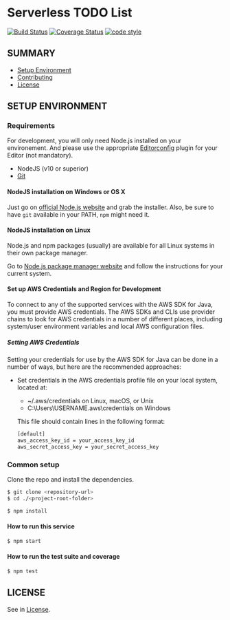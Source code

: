 # Serverless TODO List

[![Build Status](https://travis-ci.org/igorjosesantos/serverless-todo-list-api.svg?branch=master)](https://travis-ci.org/igorjosesantos/serverless-todo-list-api)
[![Coverage Status](https://coveralls.io/repos/github/igorjosesantos/serverless-todo-list-api/badge.svg?branch=master)](https://coveralls.io/github/igorjosesantos/serverless-todo-list-api?branch=master)
[![code style](https://img.shields.io/badge/code_style-standard-brightgreen.svg)](https://standardjs.com)

## SUMMARY

 - [Setup Environment](#setup)
 - [Contributing](./CONTRIBUTING.md)
 - [License](./LICENSE)

## SETUP ENVIRONMENT

### Requirements

For development, you will only need Node.js installed on your environement.
And please use the appropriate [Editorconfig](http://editorconfig.org/) plugin for your Editor (not mandatory).

* NodeJS (v10 or superior)
* [Git](https://git-scm.com/)

#### NodeJS installation on Windows or OS X

Just go on [official Node.js website](https://nodejs.org/en/download/current/) and grab the installer.
Also, be sure to have `git` available in your PATH, `npm` might need it.

#### NodeJS installation on Linux

Node.js and npm packages (usually) are available for all Linux systems in their own package manager.

Go to [Node.js package manager website](https://nodejs.org/en/download/package-manager/) and follow the instructions for your current system.

#### Set up AWS Credentials and Region for Development

To connect to any of the supported services with the AWS SDK for Java, you must provide AWS credentials. The AWS SDKs and CLIs use provider chains to look for AWS credentials in a number of different places, including system/user environment variables and local AWS configuration files.

##### Setting AWS Credentials

Setting your credentials for use by the AWS SDK for Java can be done in a number of ways, but here are the recommended approaches:

* Set credentials in the AWS credentials profile file on your local system, located at:
    * ~/.aws/credentials on Linux, macOS, or Unix
    * C:\Users\USERNAME\.aws\credentials on Windows

    This file should contain lines in the following format:
    ```bash
    [default]
    aws_access_key_id = your_access_key_id
    aws_secret_access_key = your_secret_access_key
    ```

### Common setup

Clone the repo and install the dependencies.

```bash
$ git clone <repository-url>
$ cd ./<project-root-folder>
```

```bash
$ npm install
```

#### How to run this service

```bash
$ npm start
```

#### How to run the test suite and coverage

```bash
$ npm test
```

## LICENSE

See in [License](./LICENSE).